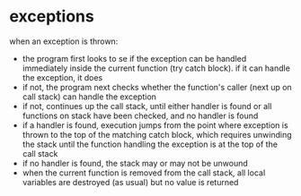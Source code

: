 # exceptions

when an exception is thrown:

- the program first looks to se if the exception can be handled immediately inside the current function (try catch block). if it can handle the exception, it does
- if not, the program next checks whether the function's caller (next up on call stack) can handle the exception
- if not, continues up the call stack, until either handler is found or all functions on stack have been checked, and no handler is found
- if a handler is found, execution jumps from the point where exception is thrown to the top of the matching catch block, which requires unwinding the stack until the function handling the exception is at the top of the call stack
- if no handler is found, the stack may or may not be unwound
- when the current function is removed from the call stack, all local variables are destroyed (as usual) but no value is returned

